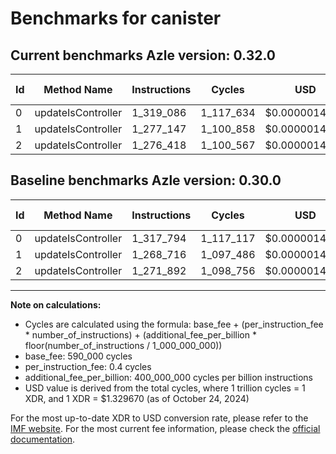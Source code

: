 # Benchmarks for canister

## Current benchmarks Azle version: 0.32.0

| Id  | Method Name        | Instructions | Cycles    | USD           | USD/Million Calls | Change                          |
| --- | ------------------ | ------------ | --------- | ------------- | ----------------- | ------------------------------- |
| 0   | updateIsController | 1_319_086    | 1_117_634 | $0.0000014861 | $1.48             | <font color="red">+1_292</font> |
| 1   | updateIsController | 1_277_147    | 1_100_858 | $0.0000014638 | $1.46             | <font color="red">+8_431</font> |
| 2   | updateIsController | 1_276_418    | 1_100_567 | $0.0000014634 | $1.46             | <font color="red">+4_526</font> |

## Baseline benchmarks Azle version: 0.30.0

| Id  | Method Name        | Instructions | Cycles    | USD           | USD/Million Calls |
| --- | ------------------ | ------------ | --------- | ------------- | ----------------- |
| 0   | updateIsController | 1_317_794    | 1_117_117 | $0.0000014854 | $1.48             |
| 1   | updateIsController | 1_268_716    | 1_097_486 | $0.0000014593 | $1.45             |
| 2   | updateIsController | 1_271_892    | 1_098_756 | $0.0000014610 | $1.46             |

---

**Note on calculations:**

- Cycles are calculated using the formula: base_fee + (per_instruction_fee \* number_of_instructions) + (additional_fee_per_billion \* floor(number_of_instructions / 1_000_000_000))
- base_fee: 590_000 cycles
- per_instruction_fee: 0.4 cycles
- additional_fee_per_billion: 400_000_000 cycles per billion instructions
- USD value is derived from the total cycles, where 1 trillion cycles = 1 XDR, and 1 XDR = $1.329670 (as of October 24, 2024)

For the most up-to-date XDR to USD conversion rate, please refer to the [IMF website](https://www.imf.org/external/np/fin/data/rms_sdrv.aspx).
For the most current fee information, please check the [official documentation](https://internetcomputer.org/docs/current/developer-docs/gas-cost#execution).
